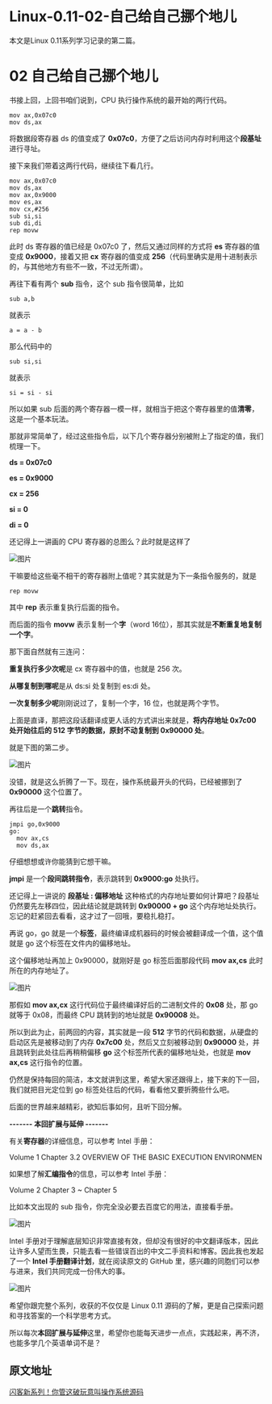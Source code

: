 # Linux-0.11-02-自己给自己挪个地儿


本文是Linux 0.11系列学习记录的第二篇。

<!--more-->

# 02 自己给自己挪个地儿

书接上回，上回书咱们说到，CPU 执行操作系统的最开始的两行代码。

```assembly
mov ax,0x07c0
mov ds,ax
```

将数据段寄存器 ds 的值变成了 **0x07c0**，方便了之后访问内存时利用这个**段基址**进行寻址。


接下来我们带着这两行代码，继续往下看几行。

```assembly
mov ax,0x07c0
mov ds,ax
mov ax,0x9000
mov es,ax
mov cx,#256
sub si,si
sub di,di
rep movw
```

此时 ds 寄存器的值已经是 0x07c0 了，然后又通过同样的方式将 **es** 寄存器的值变成 **0x9000**，接着又把 **cx** 寄存器的值变成 **256**（代码里确实是用十进制表示的，与其他地方有些不一致，不过无所谓）。

再往下看有两个 **sub** 指令，这个 sub 指令很简单，比如

```assembly
sub a,b
```

就表示

```
a = a - b
```

那么代码中的

```assembly
sub si,si
```

就表示

```
si = si - si
```

所以如果 sub 后面的两个寄存器一模一样，就相当于把这个寄存器里的值**清零**，这是一个基本玩法。

那就非常简单了，经过这些指令后，以下几个寄存器分别被附上了指定的值，我们梳理一下。

**ds = 0x07c0**

**es = 0x9000**

**cx = 256**

**si = 0**

**di = 0**

还记得上一讲画的 CPU 寄存器的总图么？此时就是这样了

![图片](https://cdn.jsdelivr.net/gh/AlexsanderShaw/BlogImages@main/img/202111292021173)
 
干嘛要给这些毫不相干的寄存器附上值呢？其实就是为下一条指令服务的，就是

```assembly
rep movw
```

其中 **rep** 表示重复执行后面的指令。

而后面的指令 **movw** 表示复制一个**字**（word 16位），那其实就是**不断重复地复制一个字**。

那下面自然就有三连问：

**重复执行多少次呢**是 cx 寄存器中的值，也就是 256 次。

**从哪复制到哪呢**是从 ds:si 处复制到 es:di 处。

**一次复制多少呢**刚刚说过了，复制一个字，16 位，也就是两个字节。

上面是直译，那把这段话翻译成更人话的方式讲出来就是，**将内存地址 0x7c00 处开始往后的 512 字节的数据，原封不动复制到 0x90000 处**。



就是下图的第二步。

 

![图片](https://mmbiz.qpic.cn/mmbiz_png/GLeh42uInXQTPFYPO4Z8pgsvib6LNWbmwxAlvjw73zzibib75w72ficTQDfK0BzRrnpF9BOzSWX9lELFo8icOzjrJjQ/640?wx_fmt=png&tp=webp&wxfrom=5&wx_lazy=1&wx_co=1)

 

没错，就是这么折腾了一下。现在，操作系统最开头的代码，已经被挪到了 **0x90000** 这个位置了。

 

再往后是一个**跳转**指令。

```
jmpi go,0x9000
go: 
  mov ax,cs
  mov ds,ax
```

仔细想想或许你能猜到它想干嘛。

 

**jmpi** 是一个**段间跳转指令**，表示跳转到 **0x9000:go** 处执行。



还记得上一讲说的 **段基址 : 偏移地址** 这种格式的内存地址要如何计算吧？段基址仍然要先左移四位，因此结论就是跳转到 **0x90000 + go** 这个内存地址处执行。忘记的赶紧回去看看，这才过了一回哦，要稳扎稳打。

 

再说 go，go 就是一个**标签**，最终编译成机器码的时候会被翻译成一个值，这个值就是 go 这个标签在文件内的偏移地址。



这个偏移地址再加上 0x90000，就刚好是 go 标签后面那段代码 **mov ax,cs** 此时所在的内存地址了。

 

![图片](https://mmbiz.qpic.cn/mmbiz_png/GLeh42uInXQTPFYPO4Z8pgsvib6LNWbmweb6k9bphaOxpbqX5IDeJjC94RmUENlPKFvUECHFaPty7JWMBee9EFw/640?wx_fmt=png&tp=webp&wxfrom=5&wx_lazy=1&wx_co=1)



那假如 **mov ax,cx** 这行代码位于最终编译好后的二进制文件的 **0x08** 处，那 go 就等于 0x08，而最终 CPU 跳转到的地址就是 **0x90008** 处。

 

所以到此为止，前两回的内容，其实就是一段 **512** 字节的代码和数据，从硬盘的启动区先是被移动到了内存 **0x7c00** 处，然后又立刻被移动到 **0x90000** 处，并且跳转到此处往后再稍稍偏移 **go** 这个标签所代表的偏移地址处，也就是 **mov ax,cs** 这行指令的位置。

 

仍然是保持每回的简洁，本文就讲到这里，希望大家还跟得上，接下来的下一回，我们就把目光定位到 go 标签处往后的代码，看看他又要折腾些什么吧。



后面的世界越来越精彩，欲知后事如何，且听下回分解。





**------- 本回扩展与延伸 -------**





有关**寄存器**的详细信息，可以参考 Intel 手册：

Volume 1 Chapter 3.2 OVERVIEW OF THE BASIC EXECUTION ENVIRONMEN



如果想了解**汇编指令**的信息，可以参考 Intel 手册：

Volume 2 Chapter 3 ~ Chapter 5

比如本文出现的 sub 指令，你完全没必要去百度它的用法，直接看手册。



![图片](https://cdn.jsdelivr.net/gh/AlexsanderShaw/BlogImages@main/img/202111292021278)



Intel 手册对于理解底层知识非常直接有效，但却没有很好的中文翻译版本，因此让许多人望而生畏，只能去看一些错误百出的中文二手资料和博客。因此我也发起了一个 **Intel 手册翻译计划**，就在阅读原文的 GitHub 里，感兴趣的同胞们可以参与进来，我们共同完成一份伟大的事。



![图片](https://mmbiz.qpic.cn/mmbiz_png/GLeh42uInXQTPFYPO4Z8pgsvib6LNWbmw3AHbicy2aJYccZxmKQdHXhia9RiaBbZmlGnGRjq3T1y9gDmJv1eDuXcMA/640?wx_fmt=png&tp=webp&wxfrom=5&wx_lazy=1&wx_co=1)



希望你跟完整个系列，收获的不仅仅是 Linux 0.11 源码的了解，更是自己探索问题和寻找答案的一个科学思考方式。



所以每次**本回扩展与延伸**这里，希望你也能每天进步一点点，实践起来，再不济，也能多学几个英语单词不是？
## 原文地址

[闪客新系列！你管这破玩意叫操作系统源码](https://mp.weixin.qq.com/s/U-txDYt0YqLh5EeFOcB4NQ)

